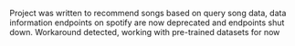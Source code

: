Project was written to recommend songs based on query song data, data information endpoints on spotify are now deprecated and endpoints shut down.
Workaround detected, working with pre-trained datasets for now
